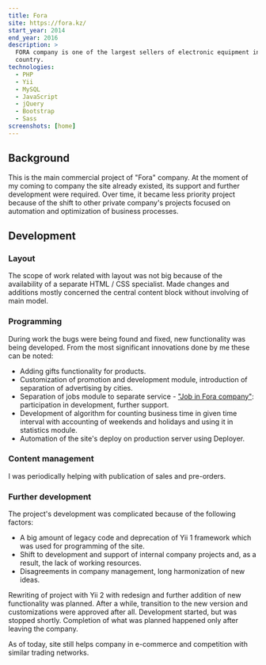 ```yaml
---
title: Fora
site: https://fora.kz/
start_year: 2014
end_year: 2016
description: >
  FORA company is one of the largest sellers of electronic equipment in Kazakhstan. Has many branches across the 
  country.
technologies:
  - PHP
  - Yii
  - MySQL
  - JavaScript
  - jQuery
  - Bootstrap
  - Sass
screenshots: [home]
---
```


## Background

This is the main commercial project of "Fora" company. At the moment of my coming to company the site already existed, 
its support and further development were required. Over time, it became less priority project because of the shift to 
other private company's projects focused on automation and optimization of business processes.

## Development

### Layout

The scope of work related with layout was not big because of the availability of a separate HTML / CSS specialist. Made
changes and additions mostly concerned the central content block without involving of main model.

### Programming

During work the bugs were being found and fixed, new functionality was being developed. From the most significant
innovations done by me these can be noted:

- Adding gifts functionality for products.
- Customization of promotion and development module, introduction of separation of advertising by cities.
- Separation of jobs module to separate service - ["Job in Fora company"][Job in Fora company]: participation in 
development, further support.
- Development of algorithm for counting business time in given time interval with accounting of weekends and holidays
and using it in statistics module.
- Automation of the site's deploy on production server using Deployer.

### Content management

I was periodically helping with publication of sales and pre-orders.

### Further development

The project's development was complicated because of the following factors:

- A big amount of legacy code and deprecation of Yii 1 framework which was used for programming of the site.
- Shift to development and support of internal company projects and, as a result, the lack of working resources.
- Disagreements in company management, long harmonization of new ideas.

Rewriting of project with Yii 2 with redesign and further addition of new functionality was planned. After a while, 
transition to the new version and customizations were approved after all. Development started, but was stopped shortly.
Completion of what was planned happened only after leaving the company.

As of today, site still helps company in e-commerce and competition with similar trading networks.

[Job in Fora company]: /portfolio/projects/job-in-fora-company/

